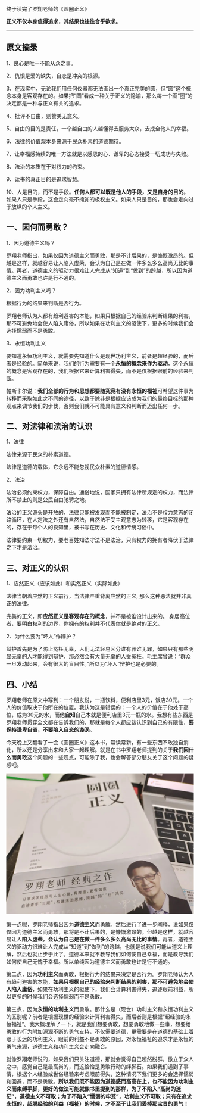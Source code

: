 终于读完了罗翔老师的《圆圈正义》

**正义不仅本身值得追求，其结果也往往合乎欲求。**

----

## 原文摘录

1、良心是唯一不能从众之事。

2、仇恨是爱的缺失，自恋是冲突的根源。

3、在现实中，无论我们用任何仪器都无法画出一个真正完美的圆，但“圆”这个概念本身是客观存在的。如果把“圆”看成一种关于正义的隐喻，那么每一个画“圈”的决定都是一种与正义有关的追求。

4、批评不自由，则赞美无意义。

5、自由的目的是责任，一个越自由的人越懂得去服务大众，去成全他人的幸福。

6、法律的价值观本身来源于民众朴素的道德期待。

7、让幸福感持续的唯一方法就是以感恩的心、谦卑的心态接受一切成功与失败。

8、法治的本质在于对权力的约束。

9、读书的真正目的是追求智慧。

10、人是目的，而不是手段。**任何人都可以既是他人的手段，又是自身的目的**。如果人只是手段，这会走向毫不掩饰的极权主义。如果人只是目的，那也会走向过于放纵的个人主义。



## 一、因何而勇敢？

1、因为道德主义吗？

罗翔老师指出，如果仅因为道德主义而勇敢，那是不计后果的，是慷慨激昂的。但越是这样，就越容易让人陷入虚荣，会认为自己是在做一件多么多么高尚无比的事情。再者，道德主义的驱动力很难让人完成从“知道”到“做到”的跨越，所以因为道德主义而勇敢也许是行不通的。

2、因为功利主义吗？

根据行为的结果来判断是否行为。

罗翔老师认为人都有趋利避害的本能，如果只根据自己的经验来判断结果的利害，那不可避免地会使人陷入庸俗，所以如果在功利主义的驱使下，更多的时候我们会选择懦弱而不是勇敢。

3、永恒功利主义

要知道永恒功利主义，就需要先知道什么是现世功利主义，前者是超经验的，而后者是经验的。简单来说，我们的行为需要有一个**永恒的概念来作为驱动**，这个永恒的概念是客观存在的，我们根据它来计算利害得失，而不是仅根据眼前的经验来判断。

帕斯卡尔说：**我们全部的行为和思想都要随究竟有没有永恒的福祉**可希望这件事为转移而采取如此之不同的途径，以致于除非是根据应该成为我们的最终目标的那种观点来调节我们的步伐，否则我们就不可能具有意义和判断而迈出任何一步。                                                                                                                                                                                                          

## 二、对法律和法治的认识

1、法律

法律来源于民众的朴素道德。

法律是道德的载体，它永远不能忽视民众朴素的道德情感。

2、法治

法治必须约束权力，保障自由。通俗地说，国家只拥有法律所规定的权力，而法律所不禁止的则是公民自由驰骋之地。

法治的正义源头是开放的，法律只能被发现而不能被制定，法治不是权力意志的闭路循环，在人定法之外还有自然法，自然法不受主观意志为转移，它是客观存在的，存在于每个人的良知里，被书写在历史、文化和传统习俗中。

法律要约束一切权力，要老百姓知法守法不是法治，只有权力的拥有者降伏于法律之下才是法治。

## 三、对正义的认识

1、应然正义（应该如此）和实然正义（实际如此）

法律当朝着应然的正义前行，当法律严重背离应然的正义, 那么这种恶法就并非真正的法律。

完美的正义，即**应然正义是客观存在的概念**，并不是被谁设计出来的。
身居高位者，要明白权利的边界，你拥有的权利并不代表你就是绝对的正义。



2、为什么要为“坏人”作辩护？

辩护首先是为了防止冤枉无辜，人们无法轻易区分谁有罪谁无罪，如果只有那些明显无辜的人才能得到辩护，那必然会有大量无辜的人受冤枉。毛主席曾说：“群众一旦发动起来，会有很大的盲目性。”所以为“坏人”辩护也是必要的。

## 四、小结

罗翔老师在原文中写到：一个朋友说，一瓶饮料，便利店里3元，饭店30元。一个人的价值取决于他所在的位置。我认为这是错误的：一个人的价值在于他处于高位，成为30元的水，而他**自知**自己本就是便利店里3元一瓶的水。我想有些东西是罗翔老师贯穿全文都在告诉我们的，那就是每个人都应该认识到自己的有限性，**要保持谦卑自省，不要陷入自恋的漩涡**。



今天晚上又翻看了一会《圆圈正义》这本书，常读常新，有一些东西不敢独自消化，所以还是分享出来和大家一起理解。就是在书中罗翔老师提到的关于**我们因什么而勇敢**这个问题的一些观点，可能除了我，也会解答部分朋友关于这个问题的疑惑吧。

![图片](终于读完了罗翔老师的《圆圈正义》.assets/640.jpeg)

第一点呢，罗翔老师指出因为**道德主义**而勇敢。然后进行了进一步阐释，说如果仅仅因为道德主义而勇敢，那将是不计后果的，是慷慨激昂的。但越是这样，就越容易让人**陷入虚荣**，**会认为自己是在做一件多么多么高尚无比的事情**。再者，道德主义的驱动力很难让人完成从“知道”到“做到”的跨越，也就是说我们可能从道义上理解，然后也就止步于此了。道德本来就不教导我们如何使自己幸福，而是教导我们如何使自己无愧于幸福。所以单纯因为道德主义而勇敢也许是行不通的。

第二点，因为**功利主义**而勇敢，根据行为的结果来决定是否行为。罗翔老师认为人有趋利避害的本能，**如果只根据自己的经验来判断结果的利害，那不可避免地会使人陷入庸俗**，如果在功利主义的驱使下，我们会计算利害得失，追逐眼前利益，所以更多的时候我们会选择懦弱而不是勇敢。

第三点，因为**永恒的功利主义**而勇敢。那什么是（现世）功利主义和永恒功利主义的区别呢？前者是根据现世的经验来计算利害得失，而后者则是根据“超经验的永恒福祉”。我大概理解了一下，就是我们想要勇敢，想要勇敢地做一些事，想要给勇敢的行为附加源源不断的勇气支持，不仅需要道德，更需要是在道德的基础上着眼于长远的功利主义，眼前的利益不是勇敢的原因，对永恒福祉的追求才是永恒的勇气来源，道德主义和功利主义会走向融合。

就像罗翔老师说的，如果我们只关注道德，那就会觉得自己超然脱群，傲立于众人之中，感觉自己是最高尚的，而这恰恰是勇敢行动的绊脚石。如果我们遇到了事情，根据个人经验或世俗经验来考虑眼前得失，这种情况下我们更多的会选择懦弱和回避，而不是勇敢。**所以我们既不能因为道德感而高高在上，也不能因为功利主义而束缚手脚，更好的做法可能就像书里提到的那样，为了不陷入“高尚的迷茫”，道德主义不可取；为了不陷入“懦弱的牢笼”，功利主义不可取；只有在追求永恒的，超脱经验的利益（福祉）的时候，才不至于让我们丢掉那宝贵的勇气！**
